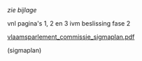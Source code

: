 *zie bijlage*  

vnl pagina's 1, 2 en 3 ivm beslissing fase 2

[vlaamsparlement_commissie_sigmaplan.pdf](best/vlaamsparlement_commissie_sigmaplan.pdf)

(sigmaplan)

